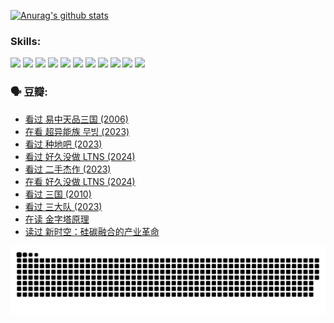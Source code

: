
[![Anurag's github stats](https://github-readme-stats.vercel.app/api?username=w940853815)](https://github.com/anuraghazra/github-readme-stats)

### Skills:

<code><img height="32" src="https://cdn.jsdelivr.net/npm/simple-icons@v5/icons/python.svg"></code>
<code><img height="32" src="https://cdn.jsdelivr.net/npm/simple-icons@v5/icons/javascript.svg"></code>
<code><img height="32" src="https://cdn.jsdelivr.net/npm/simple-icons@v5/icons/django.svg"></code>
<code><img height="32" src="https://cdn.jsdelivr.net/npm/simple-icons@v5/icons/flask.svg"></code>
<code><img height="32" src="https://cdn.jsdelivr.net/npm/simple-icons@v5/icons/vuetify.svg"></code>
<code><img height="32" src="https://cdn.jsdelivr.net/npm/simple-icons@v5/icons/git.svg"></code>
<code><img height="32" src="https://cdn.jsdelivr.net/npm/simple-icons@v5/icons/docker.svg"></code>
<code><img height="32" src="https://cdn.jsdelivr.net/npm/simple-icons@v5/icons/postgresql.svg"></code>
<code><img height="32" src="https://cdn.jsdelivr.net/npm/simple-icons@v5/icons/elasticsearch.svg"></code>
<code><img height="32" src="https://cdn.jsdelivr.net/npm/simple-icons@v5/icons/macos.svg"></code>
<code><img height="32" src="https://cdn.jsdelivr.net/npm/simple-icons@v5/icons/linux.svg"></code>

### 🗣 豆瓣:

<!-- DOUBAN-ACTIVITIES:START -->
- [看过 易中天品三国‎ (2006)](https://www.douban.com/people/136069238/status/4529910812/?_i=09158282)
- [在看 超异能族 무빙‎ (2023)](https://www.douban.com/people/136069238/status/4527291077/?_i=09158283)
- [看过 种地吧‎ (2023)](https://www.douban.com/people/136069238/status/4527289637/?_i=09158283)
- [看过 好久没做 LTNS‎ (2024)](https://www.douban.com/people/136069238/status/4527289515/?_i=09158283)
- [看过 二手杰作‎ (2023)](https://www.douban.com/people/136069238/status/4522502716/?_i=09158283)
- [在看 好久没做 LTNS‎ (2024)](https://www.douban.com/people/136069238/status/4521969883/?_i=09158283)
- [看过 三国‎ (2010)](https://www.douban.com/people/136069238/status/4521634661/?_i=09158283)
- [看过 三大队‎ (2023)](https://www.douban.com/people/136069238/status/4510323325/?_i=09158283)
- [在读 金字塔原理](https://www.douban.com/people/136069238/status/4507497587/?_i=09158283)
- [读过 新时空：硅碳融合的产业革命](https://www.douban.com/people/136069238/status/4506659177/?_i=09158283)
<!-- DOUBAN-ACTIVITIES:END -->


![Snake animation](https://raw.githubusercontent.com/w940853815/w940853815/output/github-contribution-grid-snake.svg)

<!--
**w940853815/w940853815** is a ✨ _special_ ✨ repository because its `README.md` (this file) appears on your GitHub profile.

Here are some ideas to get you started:

- 🔭 I’m currently working on ...
- 🌱 I’m currently learning ...
- 👯 I’m looking to collaborate on ...
- 🤔 I’m looking for help with ...
- 💬 Ask me about ...
- 📫 How to reach me: ...
- 😄 Pronouns: ...
- ⚡ Fun fact: ...
-->
